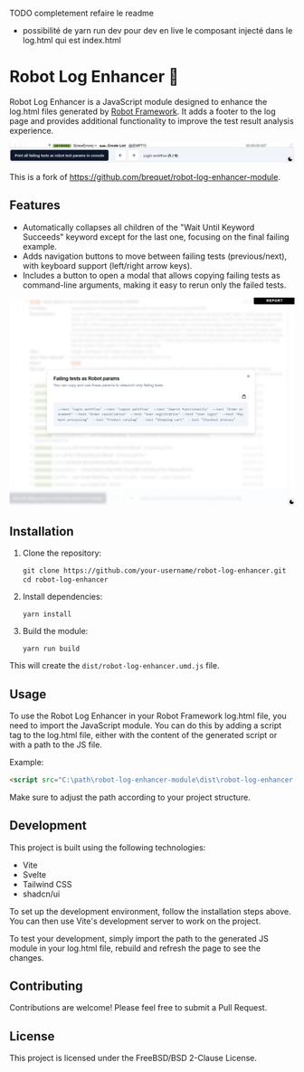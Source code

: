 TODO completement refaire le readme

- possibilité de yarn run dev pour dev en live le composant injecté dans le log.html qui est index.html

# Robot Log Enhancer 🤖

Robot Log Enhancer is a JavaScript module designed to enhance the log.html files generated by [Robot Framework](https://github.com/robotframework/robotframework). It adds a footer to the log page and provides additional functionality to improve the test result analysis experience.

![Footer Example](doc/footer-example.png)

This is a fork of https://github.com/brequet/robot-log-enhancer-module.

## Features

- Automatically collapses all children of the "Wait Until Keyword Succeeds" keyword except for the last one, focusing on the final failing example.
- Adds navigation buttons to move between failing tests (previous/next), with keyboard support (left/right arrow keys).
- Includes a button to open a modal that allows copying failing tests as command-line arguments, making it easy to rerun only the failed tests.

![Modal Example](doc/modal-example.png)

## Installation

1. Clone the repository:

   ```
   git clone https://github.com/your-username/robot-log-enhancer.git
   cd robot-log-enhancer
   ```

2. Install dependencies:

   ```
   yarn install
   ```

3. Build the module:
   ```
   yarn run build
   ```

This will create the `dist/robot-log-enhancer.umd.js` file.

## Usage

To use the Robot Log Enhancer in your Robot Framework log.html file, you need to import the JavaScript module. You can do this by adding a script tag to the log.html file, either with the content of the generated script or with a path to the JS file.

Example:

```html
<script src="C:\path\robot-log-enhancer-module\dist\robot-log-enhancer.umd.js"></script>
```

Make sure to adjust the path according to your project structure.

## Development

This project is built using the following technologies:

- Vite
- Svelte
- Tailwind CSS
- shadcn/ui

To set up the development environment, follow the installation steps above. You can then use Vite's development server to work on the project.

To test your development, simply import the path to the generated JS module in your log.html file, rebuild and refresh the page to see the changes.

## Contributing

Contributions are welcome! Please feel free to submit a Pull Request.

## License

This project is licensed under the FreeBSD/BSD 2-Clause License.
